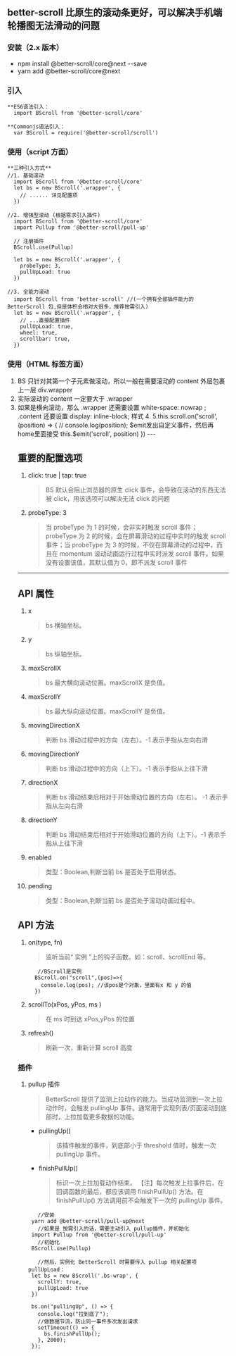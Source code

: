 ## better-scroll 比原生的滚动条更好，可以解决手机端轮播图无法滑动的问题

### 安装（2.x 版本）

- npm install @better-scroll/core@next --save
- yarn add @better-scroll/core@next

### 引入

```
**ES6语法引入：
  import BScroll from '@better-scroll/core'

**Commonjs语法引入：
  var BScroll = require('@better-scroll/scroll')
```

### 使用（script 方面）

```
**三种引入方式**
//1. 基础滚动
  import BScroll from '@better-scroll/core'
  let bs = new BScroll('.wrapper', {
    // ...... 详见配置项
  })

//2. 增强型滚动 (根据需求引入插件)
  import BScroll from '@better-scroll/core'
  import Pullup from '@better-scroll/pull-up'

  // 注册插件
  BScroll.use(Pullup)

  let bs = new BScroll('.wrapper', {
    probeType: 3,
    pullUpLoad: true
  })

//3. 全能力滚动
  import BScroll from 'better-scroll' //(一个拥有全部插件能力的 BetterScroll 包,但是体积会相对大很多，推荐按需引入)
  let bs = new BScroll('.wrapper', {
    // ...直接配置插件
    pullUpLoad: true,
    wheel: true,
    scrollbar: true,
  })

```

### 使用（HTML 标签方面）

1. BS 只针对其第一个子元素做滚动，所以一般在需要滚动的 content 外层包裹上一层 div.wrapper
2. 实际滚动的 content 一定要大于 .wrapper
3. 如果是横向滚动，那么 .wrapper 还需要设置 white-space: nowrap ; .content 还要设置 display: inline-block; 样式
4.<template>
  <div class="wrapper" ref='wrapper'>
    <div class="content">
    <slot></slot>
    </div>
  </div>
</template>
5.this.scroll.on('scroll', (position) => {
        // console.log(position);
        $emit发出自定义事件，然后再home里面接受<scroll @scroll="scrollContent">
        this.$emit('scroll', position)
      })
---

## 重要的配置选项

1. click: true | tap: true
   > BS 默认会阻止浏览器的原生 click 事件，会导致在滚动的东西无法被 click，用该选项可以解决无法 click 的问题
2. probeType: 3
   > 当 probeType 为 1 的时候，会非实时触发 scroll 事件； probeType 为 2 的时候，会在屏幕滑动的过程中实时的触发 scroll 事件；当 probeType 为 3 的时候，不仅在屏幕滑动的过程中，而且在 momentum 滚动动画运行过程中实时派发 scroll 事件。如果没有设置该值，其默认值为 0，即不派发 scroll 事件

---

## API 属性

1. x
   > bs 横轴坐标。
2. y
   > bs 纵轴坐标。
3. maxScrollX
   > bs 最大横向滚动位置。maxScrollX 是负值。
4. maxScrollY
   > bs 最大纵向滚动位置。maxScrollY 是负值。
5. movingDirectionX
   > 判断 bs 滑动过程中的方向（左右）。-1 表示手指从左向右滑
6. movingDirectionY
   > 判断 bs 滑动过程中的方向（上下）。-1 表示手指从上往下滑
7. directionX
   > 判断 bs 滑动结束后相对于开始滑动位置的方向（左右）。 -1 表示手指从左向右滑
8. directionY
   > 判断 bs 滑动结束后相对于开始滑动位置的方向（上下）。-1 表示手指从上往下滑
9. enabled
   > 类型：Boolean,判断当前 bs 是否处于启用状态。
10. pending
    > 类型：Boolean,判断当前 bs 是否处于滚动动画过程中。

## API 方法

1. on(type, fn)
   > 监听当前“ 实例 ”上的钩子函数。如：scroll、scrollEnd 等。
   ```
      //BScroll是实例
     BScroll.on("scroll",(pos)=>{
       console.log(pos); //该pos是个对象，里面有x 和 y 的值
     })
   ```
2. scrollTo(xPos, yPos, ms )
   > 在 ms 时到达 xPos,yPos 的位置
3. refresh()
   > 刷新一次，重新计算 scroll 高度

### 插件

1. pullup 插件

   > BetterScroll 提供了监测上拉动作的能力。当成功监测到一次上拉动作时，会触发 pullingUp 事件。通常用于实现列表/页面滚动到底部时，上拉加载更多数据的功能。

   - pullingUp()

     > 该插件触发的事件，到底部小于 threshold 值时，触发一次 pullingUp 事件。

   - finishPullUp()
     > 标识一次上拉加载动作结束。
     > 【注】每次触发上拉事件后，在回调函数的最后，都应该调用 finishPullUp() 方法。在 finishPullUp() 方法调用前不会触发下一次的 pullingUp 事件。

   ```
      //安装
    yarn add @better-scroll/pull-up@next
      //如果是 按需引入的话，需要主动引入 pullup插件，并初始化
    import Pullup from '@better-scroll/pull-up'
      //初始化
    BScroll.use(Pullup)

      //然后，实例化 BetterScroll 时需要传入 pullup 相关配置项 pullUpLoad：
    let bs = new BScroll('.bs-wrap', {
      scrollY: true,
      pullUpLoad: true
    })

    bs.on("pullingUp", () => {
      console.log("拉到底了");
      //做数据节流，防止同一事件多次发出请求
      setTimeout(() => {
        bs.finishPullUp();
      }, 2000);
    });
   ```
